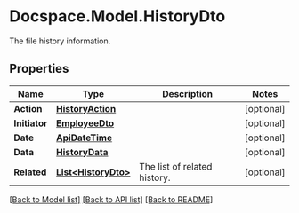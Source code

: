 # Docspace.Model.HistoryDto
The file history information.

## Properties

Name | Type | Description | Notes
------------ | ------------- | ------------- | -------------
**Action** | [**HistoryAction**](HistoryAction.md) |  | [optional] 
**Initiator** | [**EmployeeDto**](EmployeeDto.md) |  | [optional] 
**Date** | [**ApiDateTime**](ApiDateTime.md) |  | [optional] 
**Data** | [**HistoryData**](HistoryData.md) |  | [optional] 
**Related** | [**List&lt;HistoryDto&gt;**](HistoryDto.md) | The list of related history. | [optional] 

[[Back to Model list]](../README.md#documentation-for-models) [[Back to API list]](../README.md#documentation-for-api-endpoints) [[Back to README]](../README.md)

